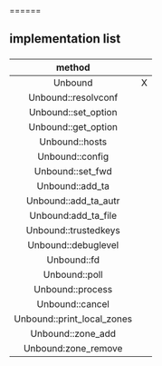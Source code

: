 ======


## implementation list
  
### 
| method           |   |   
|:---------------------:|:-:| 
| Unbound               | X |   
| Unbound::resolvconf           | |
| Unbound::set_option           | |
| Unbound::get_option           | |
| Unbound::hosts                | |
| Unbound::config               | |
| Unbound::set_fwd              | |
| Unbound::add_ta               | |
| Unbound::add_ta_autr          | |
| Unbound:add_ta_file           | |
| Unbound::trustedkeys          | |
| Unbound::debuglevel           | |
| Unbound::fd                   | |
| Unbound::poll                 | |
| Unbound::process              | |
| Unbound::cancel               | |
| Unbound::print_local_zones    | | 
| Unbound::zone_add             | |
| Unbound:zone_remove           | |
